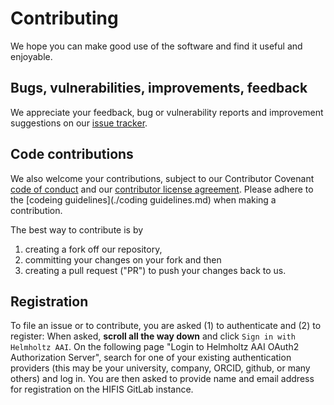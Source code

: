 <!--
SPDX-FileContributor: Carsten Lemmen <carsten.lemmen@hereon.de>
SPDX-FileCopyrightText: 2025 Helmholtz-Zentrum hereon GmbH
SPDX-License-Identifier: CC0-1.0
-->

# Contributing

We hope you can make good use of the software and find it useful and enjoyable.

## Bugs, vulnerabilities, improvements, feedback

We appreciate your feedback, bug or vulnerability reports and improvement suggestions on our [issue tracker](https://codebase.helmholtz.cloud/dam-elbextreme/dobgcp/-/issues).

## Code contributions

We also welcome your contributions, subject to our Contributor
Covenant [code of conduct](./code_of_conduct.md) and our [contributor license agreement](./contributing-license.md). Please adhere to the [codeing guidelines](./coding guidelines.md) when making a contribution.

The best way to contribute is by

1. creating a fork off our repository,
2. committing your changes on your fork and then
3. creating a pull request ("PR") to push your changes back to us.

## Registration

To file an issue or to contribute, you are asked (1) to authenticate and (2) to register: When asked, **scroll all the way down** and click `Sign in with Helmholtz AAI`. On the following page "Login to Helmholtz AAI OAuth2 Authorization Server", search for one of your existing authentication providers (this may be your university, company, ORCID, github, or many others) and log in. You are then asked to provide name and email address for registration on the HIFIS GitLab instance.
